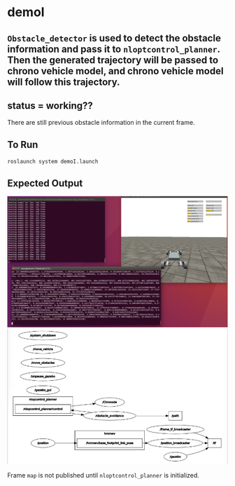 # demoI

## `Obstacle_detector` is used to detect the obstacle information and pass it to `nloptcontrol_planner`. Then the generated trajectory will be passed to chrono vehicle model, and chrono vehicle model will follow this trajectory. 

## status = working??
There are still previous obstacle information in the current frame.  

## To Run
```
roslaunch system demoI.launch
```

## Expected Output
![link](demoI/demoI_2.png)
![link](demoI/demoI.png)

Frame `map` is not published until `nloptcontrol_planner` is initialized.
